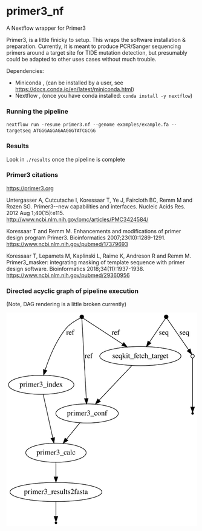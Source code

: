 # primer3_nf
A Nextflow wrapper for Primer3

Primer3, is a little finicky to setup. This wraps the software installation & preparation. Currently, it is meant to produce PCR/Sanger sequencing primers around a target site for TIDE mutation detection, but presumably could be adapted to other uses cases without much trouble.

Dependencies:
* Miniconda , (can be installed by a user, see https://docs.conda.io/en/latest/miniconda.html)
* Nextflow , (once you have conda installed: `conda install -y nextflow`)

### Running the pipeline
```
nextflow run -resume primer3.nf --genome examples/example.fa --targetseq ATGGGAGGAGAAGGGTATCGCGG
```

### Results
 Look in `./results` once the pipeline is complete

### Primer3 citations
https://primer3.org

Untergasser A, Cutcutache I, Koressaar T, Ye J, Faircloth BC, Remm M and Rozen SG.
Primer3--new capabilities and interfaces.
Nucleic Acids Res. 2012 Aug 1;40(15):e115.
http://www.ncbi.nlm.nih.gov/pmc/articles/PMC3424584/

Koressaar T and Remm M.
Enhancements and modifications of primer design program Primer3.
Bioinformatics 2007;23(10):1289-1291.
https://www.ncbi.nlm.nih.gov/pubmed/17379693

Koressaar T, Lepamets M, Kaplinski L, Raime K, Andreson R and Remm M.
Primer3_masker: integrating masking of template sequence with primer design software.
Bioinformatics 2018;34(11):1937-1938.
https://www.ncbi.nlm.nih.gov/pubmed/29360956

### Directed acyclic graph of pipeline execution
(Note, DAG rendering is a little broken currently)

![Directed acyclic graph for program execution](./results/dag.svg)

